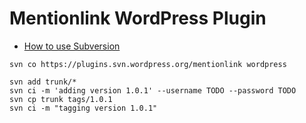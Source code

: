 # Mentionlink WordPress Plugin

- [How to use Subversion](https://developer.wordpress.org/plugins/wordpress-org/how-to-use-subversion/)

```
svn co https://plugins.svn.wordpress.org/mentionlink wordpress

svn add trunk/*
svn ci -m 'adding version 1.0.1' --username TODO --password TODO
svn cp trunk tags/1.0.1
svn ci -m "tagging version 1.0.1"
```